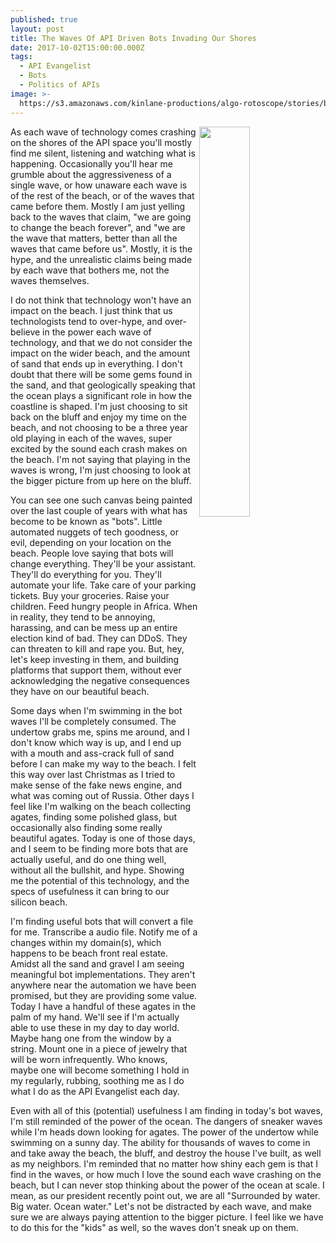 ```yaml
---
published: true
layout: post
title: The Waves Of API Driven Bots Invading Our Shores
date: 2017-10-02T15:00:00.000Z
tags:
  - API Evangelist
  - Bots
  - Politics of APIs
image: >-
  https://s3.amazonaws.com/kinlane-productions/algo-rotoscope/stories/beach-rocks-currents_blue_circuit_5.jpg
---
```

<p><img src="https://s3.amazonaws.com/kinlane-productions/algo-rotoscope/stories/beach-rocks-currents_blue_circuit_5.jpg" align="right" width="40%" style="padding: 15p;" /></p>As each wave of technology comes crashing on the shores of the API space you'll mostly find me silent, listening and watching what is happening. Occasionally you'll hear me grumble about the aggressiveness of a single wave, or how unaware each wave is of the rest of the beach, or of the waves that came before them. Mostly I am just yelling back to the waves that claim, "we are going to change the beach forever", and "we are the wave that matters, better than all the waves that came before us". Mostly, it is the hype, and the unrealistic claims being made by each wave that bothers me, not the waves themselves.

I do not think that technology won't have an impact on the beach. I just think that us technologists tend to over-hype, and over-believe in the power each wave of technology, and that we do not consider the impact on the wider beach, and the amount of sand that ends up in everything. I don't doubt that there will be some gems found in the sand, and that geologically speaking that the ocean plays a significant role in how the coastline is shaped. I'm just choosing to sit back on the bluff and enjoy my time on the beach, and not choosing to be a three year old playing in each of the waves, super excited by the sound each crash makes on the beach. I'm not saying that playing in the waves is wrong, I'm just choosing to look at the bigger picture from up here on the bluff.

You can see one such canvas being painted over the last couple of years with what has become to be known as "bots". Little automated nuggets of tech goodness, or evil, depending on your location on the beach. People love saying that bots will change everything. They'll be your assistant. They'll do everything for you. They'll automate your life. Take care of your parking tickets. Buy your groceries. Raise your children. Feed hungry people in Africa. When in reality, they tend to be annoying, harassing, and can be mess up an entire election kind of bad. They can DDoS. They can threaten to kill and rape you. But, hey, let's keep investing in them, and building platforms that support them, without ever acknowledging the negative consequences they have on our beautiful beach.

Some days when I'm swimming in the bot waves I'll be completely consumed. The undertow grabs me, spins me around, and I don't know which way is up, and I end up with a mouth and ass-crack full of
sand before I can make my way to the beach. I felt this way over last Christmas as I tried to make sense of the fake news engine, and what was coming out of Russia. Other days I feel like I'm walking on the beach collecting agates, finding some polished glass, but occasionally also finding some really beautiful agates. Today is one of those days, and I seem to be finding more bots that are actually useful, and do one thing well, without all the bullshit, and hype. Showing me the potential of this technology, and the specs of usefulness it can bring to our silicon beach.

I'm finding useful bots that will convert a file for me. Transcribe a audio file. Notify me of a changes within my domain(s), which happens to be beach front real estate. Amidst all the sand and gravel I am seeing meaningful bot implementations. They aren't anywhere near the automation we have been promised, but they are providing some value. Today I have a handful of these agates in the palm of my hand. We'll see if I'm actually able to use these in my day to day world. Maybe hang one from the window by a string. Mount one in a piece of jewelry that will be worn infrequently. Who knows, maybe one will become something I hold in my regularly, rubbing, soothing me as I do what I do as the API Evangelist each day.

Even with all of this (potential) usefulness I am finding in today's bot waves, I'm still reminded of the power of the ocean. The dangers of sneaker waves while I'm heads down looking for agates. The power of the undertow while swimming on a sunny day. The ability for thousands of waves to come in and take away the beach, the bluff, and destroy the house I've built, as well as my neighbors. I'm reminded that no matter how shiny each gem is that I find in the waves, or how much I love the sound each wave crashing on the beach, but I can never stop thinking about the power of the ocean at scale. I mean, as our president recently point out, we are all "Surrounded by water. Big water. Ocean water." Let's not be distracted by each wave, and make sure we are always paying attention to the bigger picture. I feel like we have to do this for the "kids" as well, so the waves don't sneak up on them.

